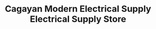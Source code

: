 ---
title: "Cagayan Modern Electrical Supply Electrical Supply Store"
url: /cagayan-de-oro/cagayan-modern-electrical-supply-electrical-supply-store/
shop: Elektronik
---